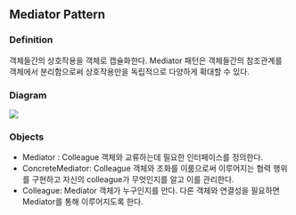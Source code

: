 ## Mediator Pattern
### Definition
객체들간의 상호작용을 객체로 캡슐화한다. Mediator 패턴은 객체들간의 참조관계를 객체에서 분리함으로써 상호작용만을 독립적으로 다양하게 확대할 수 있다.

### Diagram
<img src="https://www.baeldung.com/wp-content/uploads/2019/03/mediator.png"/>


### Objects
- Mediator : Colleague 객체와 교류하는데 필요한 인터페이스를 정의한다.
- ConcreteMediator: Colleague 객체와 조화를 이룸으로써 이루어지는 협력 행위를 구현하고 자신의 colleague가 무엇인지를 알고 이를 관리한다.
- Colleague: Mediator 객체가 누구인지를 안다. 다른 객체와 연결성을 필요하면 Mediator를 통해 이루어지도록 한다.
